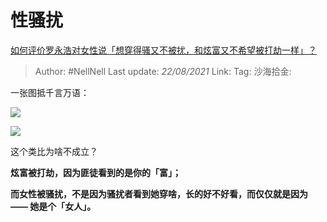 # 性骚扰
[如何评价罗永浩对女性说「想穿得骚又不被扰，和炫富又不希望被打劫一样」？](https://www.zhihu.com/question/332421615/answer/734846673)

> Author: #NellNell
> Last update: *22/08/2021*
> Link:
> Tag:
> 沙海拾金:

一张图抵千言万语：

![](https://pic1.zhimg.com/50/v2-12b8f75de0fc9c616aef6fd10f8fde07_720w.jpg?source=c8b7c179)

![](https://pic1.zhimg.com/80/v2-12b8f75de0fc9c616aef6fd10f8fde07_720w.jpg?source=c8b7c179)

这个类比为啥不成立？

**炫富被打劫，因为匪徒看到的是你的「富」；**

**而女性被骚扰，不是因为骚扰者看到她穿啥，长的好不好看，而仅仅就是因为 —— 她是个「女人」。**
